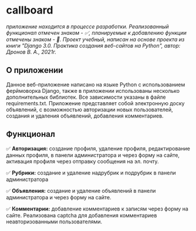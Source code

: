 # callboard 
*приложение находится в процессе разработки. Реализованный функционал отмечен знаком - :white_check_mark:, планируемые к добавлению функции отмечены знаком - :black_square_button:.
Проект учебный, написан на основе проекта из книги "Django 3.0. Практика создания веб-сайтов на Python", автор: Дронов В. А., 2021г.*

## О приложении
  Данное веб-приложение написано на языке Python с использованием ферймоворка Django, также в приложении использованы несколько дополнительных библиотек. Все зависимости 
  указаны в файле requirements.txt. 
  Приложение представляет собой электронную доску объявлений, с возможностью авторизации новых пользователей, создания и удаления объявлений, добавления комментариев. 
  
## Функционал
  :white_check_mark: **Авторизация:** создание профиля, удаление профиля, редактирование данных профиля, в панели администратора и через форму на сайте, активация профиля
                      через отправку сообщения на эл. почту.   
                      
  :white_check_mark: **Рубрики:** создание и удаление надрубрик и подрубрик в панели администратора
  
  :white_check_mark: **Объявления:** создание и удаление объявлений в панели администратора и через форму на сайте. 
  
  :white_check_mark: **Комментарии:** добавление комментариев к записям через форму на сайте. Реализована captcha для добавления комментариев неавторизованными пользователями. 

